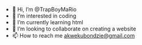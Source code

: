 - 👋 Hi, I’m @TrapBoyMaRio
- 👀 I’m interested in coding
- 🌱 I’m currently learning html
- 💞️ I’m looking to collaborate on creating a website
- 📫 How to reach me akwekubondzie@gmail.com

<!---
TrapBoyMaRio/TrapBoyMaRio is a ✨ special ✨ repository because its `README.md` (this file) appears on your GitHub profile.
You can click the Preview link to take a look at your changes.
--->
